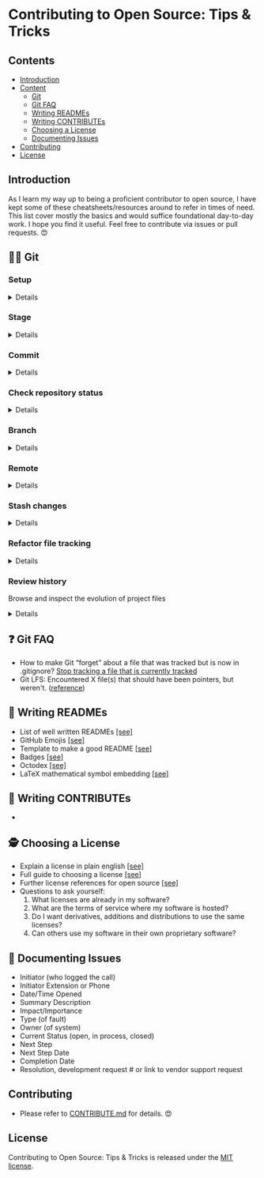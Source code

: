 # Contributing to Open Source: Tips & Tricks 
## Contents
- [Introduction](#Introduction)
- [Content](#man_technologist-Git)
  - [Git](#man_technologist-Git)
  - [Git FAQ](#question-Git-FAQ)
  - [Writing READMEs](#page_with_curl-Writing-READMEs)
  - [Writing CONTRIBUTEs](#love_letter-Writing-CONTRIBUTEs)
  - [Choosing a License](#detective-Choosing-a-license)
  - [Documenting Issues](#bookmark_tabs-Documenting-Issues)
- [Contributing](#Contributing)
- [License](#License)


## Introduction
As I learn my way up to being a proficient contributor to open source, I have kept some of these cheatsheets/resources around to refer in times of need. This list cover mostly the basics and would suffice foundational day-to-day work. I hope you find it useful. Feel free to contribute via issues or pull requests. :heart_eyes:


## :man_technologist: Git

### Setup
<details>
<summary>Details</summary>

###### List git configurations
```git
git config --list  # see configurations from system, global, local
```
###### Set git configurations
```
git config --<level> <setting> <value>
git config --global user.name "<name>"            # set transactions' name
git config --global user.email "<email-address>"  # set transactions' email
git config --global http.proxy <proxy-address>    # set proxy to connect w/ remotes
```
###### Create a new directory, and initialize it with git-specific functions
```
git init <repository-name>
```
###### Clone a project and its entire version history
```
git clone <url>                                       # from remote
git clone <existing-project-path> <new-project-path>  # locally
```
###### Change into directory of specified repository
```
cd <repository-name>
# cd my-repo
```
###### Create files in the project directory
```
touch <filename>
# touch README.md
# touch .gitignore 
```
###### Specify files to ignore / avoid being tracked by git in .gitignore text file
```
<filename>
# app.py
# reference.txt
# *.log          # * indicates a wildcard
# *.txt
# build/
```
###### Write contents into text files
```
echo <filename-to-write>><filename>
# echo *.log > .gitignore          # rewrite the file
# echo *.log >> .gitignore         # append to the file
```
###### List all ignored files in this project
```
git ls-files --other --ignored --exclude-standard
```

</details>

### Stage
<details>
<summary>Details</summary>

###### Stage files
```
git add <filename>
# git add README.md
# git add .          # . indicates all files (except the ones specified in .gitignore)
# git add *          # * indicates a wildcard
# git add *.html
# git add *.txt 
```
###### Delete unstaged files
```
git clean -n  # see untracked files
git clean -f  # delete untracked files
```
###### Unstage changes, but preserve contents
```
git reset <filename>        # to file
git reset HEAD              # to all files
git reset                   # to HEAD by default
```
###### Delete unstaged changes
```
git checkout -- <filename>  # to file
```

</details>
  

### Commit
<details>
<summary>Details</summary>

###### Take a snapshot of the staging area
```
git commit -m "<descriptive-message>"
git commit --ammend -m "<new-message>"  # ammend commit message
```
###### Show changes
```
git annotate <filename>                     # of file since first commit
git diff <commit-hash-1>..<commit-hash-2>   # of file between 2 commits
git diff HEAD~<num-1>..HEAD~<num-2>
```
###### Restore previous version
```
git checkout <commit-hash> <filename>  # of file
```
###### Undo all commits after particular commit, preserving changes locally
```
git reset <commit-hash>
```
###### Revert commit
```
git revert <commit-hash>
git checkout <current-branch>  # to fix detached head
```
###### Discard all history and changes back to the specified commit
```
git reset --hard <commit-hash>
```

</details>


### Check repository status
<details>
<summary>Details</summary>
  
###### Lists all new or modified files to be committed
```
git status
```
###### Show file differences not yet staged
```
git diff              # for all files
git diff <filename>   # for particular file
git diff --staged
```
###### Show differences between staged and the last file version
```
git diff -r HEAD             # for all files
git diff -r HEAD <filename>  # for particular file
```
###### Show changes in particular commit
```
git show <commit-hash>                    
git show HEAD~<num-commit-before-current>
```
</details>


### Branch
<details>
<summary>Details</summary>
  
###### List all local branches in the current repository
```
git branch
```
###### Create new local branch
```
git branch <local-branch-name>         
git checkout -b <local-branch-name>                                     # then go to that branch
git branch <local-branch-name> <remote-name>/<remote-branch-name>       # from remote branch
git checkout -b <local-branch-name> <remote-name>/<remote-branch-name>  # this allows you to set local-branch-name on your own
git checkout --track <remote-name>/<remote-branch-name>                 # this sets the local-branch-name as remote-branch-name
```
###### Go to branch
```
git checkout <local-branch-name>
```
###### Show difference between branches
```
git diff <branch-1>..<branch-2>
```
###### Merge particular branch 
```
git merge <branch-name>                      # to current branch
# git merge <branch-name> <another-branch>   # to particular branch
```
###### Use -a to skip staging step while commit, but untracked files must use 'git add'
```
git commit -a -m 'message'
```
###### List all remote branches
```
git branch -r
```
###### Create new remote branch / update remote branch from local branch
```
git push <remote-name> <local-branch-name>:<remote-branch-name>
```
###### Set branch upstream (ie. set the remote branch where the local branch push/pull directly)
```
git branch -u <remote-name>/<remote-branch-name>
git branch --set-upstream-to <remote-name>/<remote-branch-name>
```
###### See branch (increasing verbosity)
```
git branch      # view local branch name only
git branch -v   # shows latest commit
git branch -vv  # shows upstream branch
```
###### Delete remote branch
```
git push <remote-name> :<remote-branch-name>
git push <remote-name> --delete <remote-branch-name>
```
###### Delete local branch
```
git branch -d [local-branch-name]
```
###### Make a branch to be master 
```
git checkout better_branch
git merge --strategy=ours master    # keep the content of this branch, but record a merge
git checkout master
git merge better_branch             # fast-forward master up to the merge
```
###### Rename branch 
```
git checkout <old_name>                # go to branch to rename
git branch -m <new_name>               # rename the branch
git push origin --delete <old_name>    # delete the <old_name> remote branch
git push origin -u <new_name>          # push the <new_name> local branch & reset the upstream branch
```

</details>


### Remote
<details>
<summary>Details</summary>

###### After commit, push to remote repo aka origin, and commit to master
```
git push <remote-name> <remote-branch-name>
# git push origin master
```
###### Provide the path for the repository you created on github
```
git remote add <remote-name> <github-link>
# git remote add origin https://github.com/YOUR-USERNAME/YOUR-REPOSITORY.git
```
###### List remote files
```
git remote
```
###### Clone remote repository
```
git clone <clone-url>
```
###### Go out to any server and get any latest changes
```
git fetch <remote-name>
git fetch --all
```
###### Fetch and merge the changes from the remote branch
```
git pull <remote-name>               # into current branch
git pull <remote-name> <local-name>  # into particular branch
```
###### Add a remote
```
git remote add <remote-name> <github-link>
# git remote add myRepo http://github.com/somerepo.git
```
###### Remove a remote
```
git remote rm <remote-name>
```
###### Set up a branch to track a remote branch
```
git chekcout <branch-name>
git branch -u <remote-name>/<branch-name>
```
###### Show remote URLs
```
git remote -v
```
###### Set remote URLs
```
git remote set-url <remote-name> <url>
```
###### Clear local pointers to non-existing remote branches
```
git remote prune <remote-name>
```
###### Add & push to multiple remotes
```
git remote add <remote-name> <primary-repo-url>
git remote set-url --add --push <remote-name> <primary-repo-url>          # Re-register remote as a push URL
git remote set-url --add --push <remote-name> <secondary-repo-url>        # Add another push URL to this remote
```
###### Fetch from multiple remotes (not git pull, since you cannot merge many remotes into one)
```
git fetch --all                                       # fetch from multiple remotes
git checkout <branch-name>                            # checkout to the branch you want to work with
git reset --hard <remote-name>/<branch-name>          # switch remotes to access the work done on each one & further work
```

</details>


### Stash changes
<details>
<summary>Details</summary>
  
###### Stash unstaged stuff somewhere and come back later
```
git stash
```
###### List all stashed changesets
```
git stash list
```
###### Apply stashed items
```
git stash apply 
```
###### Restore the most recently stashed files
```
git stash pop
```
###### Discard the most recently stashed changeset
```
git stash drop
```

</details>


### Refactor file tracking
<details>
<summary>Details</summary>
  
###### Delete file from working directory and stage deletion
```
git rm <filename>
```
###### Stop tracking a file that is currently tracked
```
git rm --cached <filename>
git rm -r --cached <folder>    # if you want to remove a whole folder, you need to remove all files in it recursively
```
###### Change the file name and prepare it for commit
```
git mv <filename-original> <file-renamed>
```

</details>


### Review history
Browse and inspect the evolution of project files
<details>
<summary>Details</summary>
  
###### List version history for the current branch
```
git log
git log --oneline                 # simplified output
git log -<num-output> <filename>  # limit number of output
```
###### List version history for a file, including renames
```
git log --follow <file>
```
###### Show content differences between two branches
```
git diff <first-branch>...<second-branch>
```
###### Output metadata and content changes of the specified commit
```
git show <commit-hash>
```
###### Test / work with previous commit 
```
git checkout <commit-hash>
```

</details>


## :question: Git FAQ
- How to make Git “forget” about a file that was tracked but is now in .gitignore? [Stop tracking a file that is currently tracked](#refactor-file-tracking)
- Git LFS: Encountered X file(s) that should have been pointers, but weren't. ([reference](https://www.reddit.com/r/Unity3D/comments/o4jh6d/git_lfs_encountered_x_files_that_should_have_been/))


## :page_with_curl: Writing READMEs
- List of well written READMEs [[see]](https://github.com/matiassingers/awesome-readme)
- GitHub Emojis [[see]](https://github.com/ikatyang/emoji-cheat-sheet/blob/master/README.md)
- Template to make a good README [[see]](https://gist.github.com/PurpleBooth/109311bb0361f32d87a2)
- Badges [[see]](https://shields.io/)
- Octodex [[see]](https://octodex.github.com/)
- LaTeX mathematical symbol embedding [[see]](https://www.codecogs.com/latex/eqneditor.php)


## :love_letter: Writing CONTRIBUTEs
-


## :detective: Choosing a License
- Explain a license in plain english [[see]](https://tldrlegal.com/)
- Full guide to choosing a license [[see]](https://choosealicense.com/)
- Further license references for open source [[see]](https://opensource.org/licenses)
- Questions to ask yourself:
  1. What licenses are already in my software?
  2. What are the terms of service where my software is hosted?
  3. Do I want derivatives, additions and distributions to use the same licenses?
  4. Can others use my software in their own proprietary software?


## :bookmark_tabs: Documenting Issues
- Initiator (who logged the call)
- Initiator Extension or Phone 
- Date/Time Opened
- Summary Description
- Impact/Importance
- Type (of fault)
- Owner (of system)
- Current Status (open, in process, closed)
- Next Step
- Next Step Date
- Completion Date
- Resolution, development request # or link to vendor support request


## Contributing
- Please refer to [CONTRIBUTE.md](./CONTRIBUTE.md) for details. :heart_eyes:


## License 
Contributing to Open Source: Tips & Tricks is released under the [MIT license](./LICENSE).
